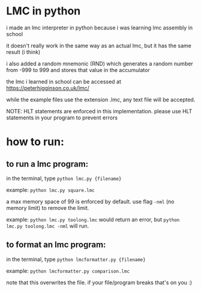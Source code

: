 # LMC in python

i made an lmc interpreter in python because i was learning lmc assembly in school

it doesn't really work in the same way as an actual lmc, but it has the same result (i think)

i also added a random mnemonic (RND) which generates a random number from -999 to 999 and stores that value in the accumulator

the lmc i learned in school can be accessed at https://peterhigginson.co.uk/lmc/

while the example files use the extension .lmc, any text file will be accepted.

NOTE: HLT statements are enforced in this implementation. please use HLT statements in your program to prevent errors

# how to run:

## to run a lmc program:

in the terminal, type `python lmc.py {filename}`

example: `python lmc.py square.lmc`

a max memory space of 99 is enforced by default. use flag `-nml` (no memory limit) to remove the limit.

example: `python lmc.py toolong.lmc` would return an error, but `python lmc.py toolong.lmc -nml` will run.

## to format an lmc program:

in the terminal, type `python lmcformatter.py {filename}`

example: `python lmcformatter.py comparison.lmc`

note that this overwrites the file. if your file/program breaks that's on you :)